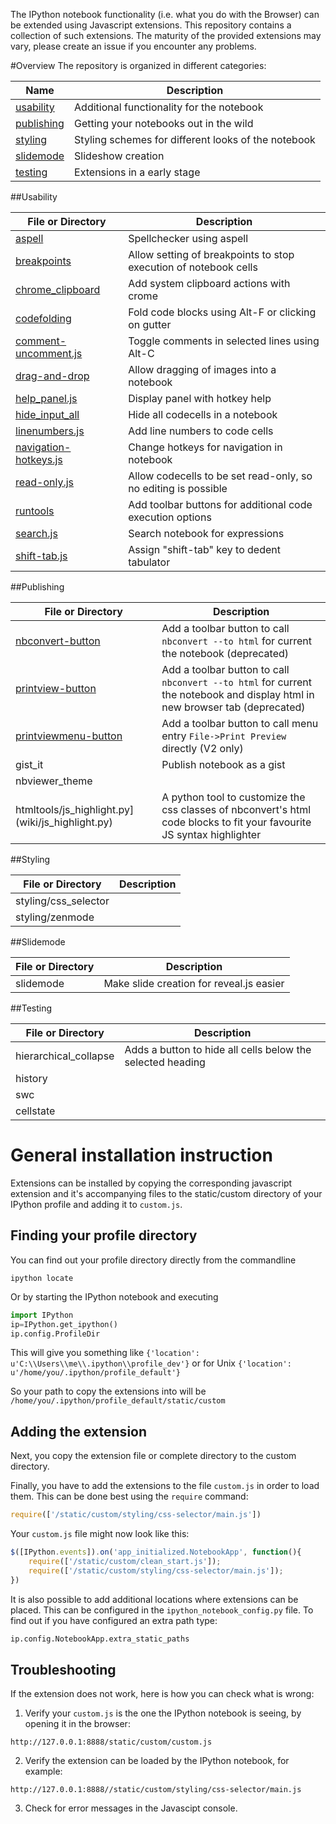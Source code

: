 The IPython notebook functionality (i.e. what you do with the Browser) can be extended using Javascript extensions. This repository contains a collection of such extensions. The maturity of the provided extensions may vary, please create an issue if you encounter any problems.

#Overview
The repository is organized in different categories: 

| Name | Description |
|------------|-------------|
| [usability](#usability)  | Additional functionality for the notebook            |
| [publishing](#publishing) | Getting your notebooks out in the wild               |
| [styling](#styling)    | Styling schemes for different looks of the notebook  |
| [slidemode](#slidemode)  | Slideshow creation                                   |
| [testing](#testing)    | Extensions in a early stage                          |

##Usability

| File or Directory      | Description                                            | 
| ---------------------- |---------------------------------------------------------------------------------|
| [aspell](wiki/aspell) | Spellchecker using aspell |
| [breakpoints](wiki/Breakpoints)  | Allow setting of breakpoints to stop execution of notebook cells            |
| [chrome_clipboard](wiki/chrome_clipboard) | Add system clipboard actions with crome      |
| [codefolding](wiki/Codefolding)  | Fold code blocks using Alt-F or clicking on gutter            |
| [comment-uncomment.js](wiki/Comment-uncomment) | Toggle comments in selected lines using Alt-C   |
| [drag-and-drop](wiki/drag-and-drop) | Allow dragging of images into a notebook         |
| [help_panel.js](wiki/help_panel) | Display panel with hotkey help |
| [hide_input_all](wiki/hide_input_all) | Hide all codecells in a notebook      |
| [linenumbers.js](wiki/Linenumbers) | Add line numbers to code cells   |
| [navigation-hotkeys.js](wiki/navigation_hotkeys) | Change hotkeys for navigation in notebook  |
| [read-only.js](wiki/Readonly) | Allow codecells to be set read-only, so no editing is possible   |
| [runtools](wiki/Runtools) | Add toolbar buttons for additional code execution options   |
| [search.js](wiki/Search) | Search notebook for expressions                      |
| [shift-tab.js](wiki/Shift-tab) | Assign "shift-tab" key to dedent tabulator                      |

##Publishing

| File or Directory      | Description                                            | 
| ---------------------- |---------------------------------------------------------------------------------|
| [nbconvert-button](wiki/Nbconvert-button)	   | Add a toolbar button to call `nbconvert --to html` for current the notebook (deprecated)     |
| [printview-button](wiki/Printview-button)	   | Add a toolbar button to call `nbconvert --to html` for current the notebook and display html in new browser tab (deprecated)                   |
| [printviewmenu-button](wiki/Printviewmenu-button)	   | Add a toolbar button to call menu entry `File->Print Preview` directly (V2 only)                   |
| gist_it                             |  Publish notebook as a gist  |
| nbviewer_theme | |
| htmltools/js_highlight.py](wiki/js_highlight.py) | A python tool to customize the css classes of nbconvert's html code blocks to fit your favourite JS syntax highlighter |

##Styling

| File or Directory      | Description                                  | 
| ---------------------- |----------------------------------------------|
| styling/css_selector   |                                              |
| styling/zenmode        |                                              |

##Slidemode

| File or Directory      | Description                                            | 
| ---------------------- |---------------------------------------------------------------------------------|
| slidemode              | Make slide creation for reveal.js easier                                          |

##Testing

| File or Directory      | Description                                            | 
| ---------------------- |---------------------------------------------------------------------------------|
| hierarchical_collapse              |  Adds a button to hide all cells below the selected heading |
| history              |   |
| swc             |   |
| cellstate       |   |


# General installation instruction
Extensions can be installed by copying the corresponding javascript extension and it's accompanying files to the static/custom directory of your IPython profile and adding it to `custom.js`. 

## Finding your profile directory
You can find out your profile directory directly from the commandline
```
ipython locate
```
Or by starting the IPython notebook and executing
```python
import IPython
ip=IPython.get_ipython()
ip.config.ProfileDir 
```
This will give you something like
`{'location': u'C:\\Users\\me\\.ipython\\profile_dev'}`
or for Unix
`{'location': u'/home/you/.ipython/profile_default'}`

So your path to copy the extensions into will be
`/home/you/.ipython/profile_default/static/custom`

## Adding the extension
Next, you copy the extension file or complete directory to the custom directory.

Finally, you have to add the extensions to the file `custom.js` in order to load them.
This can be done best using the `require` command:
```javascript
require(['/static/custom/styling/css-selector/main.js']) 
```

Your `custom.js` file might now look like this:
```javascript
$([IPython.events]).on('app_initialized.NotebookApp', function(){
    require(['/static/custom/clean_start.js']);
    require(['/static/custom/styling/css-selector/main.js']);
})
```
It is also possible to add additional locations where extensions can be placed.
This can be configured in the `ipython_notebook_config.py` file. To find out if
you have configured an extra path type:
```python
ip.config.NotebookApp.extra_static_paths
```

## Troubleshooting
If the extension does not work, here is how you can check what is wrong:
1. Verify your `custom.js` is the one the IPython notebook is seeing, by opening it in the browser:

`http://127.0.0.1:8888/static/custom/custom.js`

2. Verify the extension can be loaded by the IPython notebook, for example:

`http://127.0.0.1:8888//static/custom/styling/css-selector/main.js`

3. Check for error messages in the Javascipt console. 

